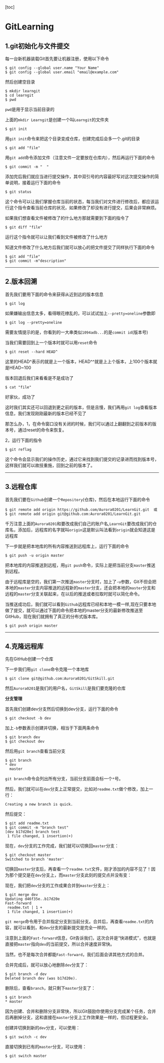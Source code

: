 [toc]

# GitLearning

## 1.git初始化与文件提交

每一台新机器装载Git首先要让机器注册，使用以下命令

```git
$ git config --global user.name "Your Name"
$ git config --global user.email "email@example.com"
```

然后创建空目录

```
$ mkdir learngit
$ cd learngit
$ pwd
```

`pwd`是用于显示当前目录的

上面的`mkdir Learngit`是创建一个叫`Learngit`的文件夹

```git
$ git init
```

用`git init`命令来把这个目录变成仓库，创建完成后会多一个.git的目录

```git
$ git add "file"
```

用`git add`命令添加文件（注意文件一定要放在仓库内），然后再运行下面的命令

```git
$ git commit -m "  "
```

添加完后我们就应当进行提交操作，其中双引号的内容最好写对这次提交操作的简单说明，接着运行下面的命令

```git
$ git status
```

这个命令可以让我们掌握仓库当前的状态，每当我们对文件进行修改后，都应该运行这个指令查看当前仓库的状况，如果修改了却没有进行提交，后果会非常麻烦。

如果我们想查看文件被修改了的什么地方那就需要到下面的指令了

```git
$ git diff "file"
```

运行这个指令就可以让我们看到文件被修改了什么地方

知道文件修改了什么地方后我们就可以放心的把文件提交了同样执行下面的命令

```git
$ git add "file"
$ git commit -m"description"
```



---

## 2.版本回溯

首先我们要用下面的命令来获得从近到远的版本信息

```git
$ git log
```

如果嫌输出信息太多，看得眼花缭乱的，可以试试加上`--pretty=oneline`参数即

```git
$ git log --pretty=oneline
```

需要友情提示的是，你看到的一大串类似`1094adb...`的是`commit id`(版本号)

当我们需要回到上一个版本时就可以用`reset`命令

```git
$ git reset --hard HEAD^
```

这里的HEAD^表示的就是上一个版本，HEAD^^就是上上个版本，上100个版本就是HEAD~100

版本回退后我们来看看是不是成功了

```git
$ cat "file"
```

好家伙，成功了

这时我们其实还可以回退到更之前的版本，但是且慢，我们再用`git log`查看版本信息，我们发现刚刚最新的版本已经不见了

那怎么办，1，在命令窗口没有关闭的时候，我们可以通过上翻翻到之前版本的版本号，通过reset的命令来恢复。

2，运行下面的指令

```git
$ git reflag
```

这个命令会显示我们的操作历史，通过它来找到我们提交的记录进而找到版本号，这样我们就可以故技重施，回到之前的版本了。

---

## 3.远程仓库

首先我们要在`Github`创建一个`Repository`(仓库)，然后在本地运行下面的命令

```git
$ git remote add origin https://github.com/Aurora0201/LearnGit.git  或
$ git remote add origin git@github.com:Aurora0201/LearnGit.git
```

千万注意上面的`Aurora0201`和要改成我们自己的账户名,`LearnGit`要改成我们的仓库名，添加后，远程库的名字就叫`origin`这是默认叫法看到`origin`就会知道这是远程库

下一步就是把本地库的所有内容推送到远程库上，运行下面的命令

```git
$ git push -u origin master
```

把本地库的内容推送到远程，用`git push`命令，实际上是把当前分支`master`推送到远程。

由于远程库是空的，我们第一次推送`master`分支时，加上了`-u`参数，Git不但会把本地的`master`分支内容推送的远程新的`master`分支，还会把本地的`master`分支和远程的`master`分支关联起来，在以后的推送或者拉取时就可以简化命令。

当推送成功后，我们就可以看到`Github`远程库已经和本地一模一样,现在只要本地做了提交，就可以通过下面的命令把本地的master分支的最新修改推送至GitHub，现在我们就拥有了真正的分布式版本库。

```
$ git push origin master
```

---

## 4.克隆远程库

先在GitHub创建一个仓库

下一步我们用`git clone`命令克隆一个本地库

```
$ git clone git@github.com:Aurora0201/GitSkill.git
```

然后`Aurora0201`是我们的用户名，`GitSkill`是我们要克隆的仓库

**分支管理**

首先我们创建dev分支然后切换到dev分支，运行下面的命令

```
$ git checkout -b dev
```

加上`-b`参数表示创建并切换，相当于下面两条命令

```
$ git branch dev
$ git checkout dev
```

然后用`git branch`查看当前分支

```
$ git branch
* dev
  master
```

`git branch`命令会列出所有分支，当前分支前面会标一个`*`号。

然后，我们就可以在`dev`分支上正常提交，比如对`readme.txt`做个修改，加上一行：

```
Creating a new branch is quick.
```

然后提交：

```
$ git add readme.txt 
$ git commit -m "branch test"
[dev b17d20e] branch test
 1 file changed, 1 insertion(+)
```

现在，`dev`分支的工作完成，我们就可以切换回`master`分支：

```
$ git checkout master
Switched to branch 'master'
```

切换回`master`分支后，再查看一个`readme.txt`文件，刚才添加的内容不见了！因为那个提交是在`dev`分支上，而`master`分支此刻的提交点并没有变：

现在，我们把`dev`分支的工作成果合并到`master`分支上：

```
$ git merge dev
Updating d46f35e..b17d20e
Fast-forward
 readme.txt | 1 +
 1 file changed, 1 insertion(+)
```

`git merge`命令用于合并指定分支到当前分支。合并后，再查看`readme.txt`的内容，就可以看到，和`dev`分支的最新提交是完全一样的。

注意到上面的`Fast-forward`信息，Git告诉我们，这次合并是“快进模式”，也就是直接把`master`指向`dev`的当前提交，所以合并速度非常快。

当然，也不是每次合并都能`Fast-forward`，我们后面会讲其他方式的合并。

合并完成后，就可以放心地删除`dev`分支了：

```
$ git branch -d dev
Deleted branch dev (was b17d20e).
```

删除后，查看`branch`，就只剩下`master`分支了：

```
$ git branch
* master
```

因为创建、合并和删除分支非常快，所以Git鼓励你使用分支完成某个任务，合并后再删掉分支，这和直接在`master`分支上工作效果是一样的，但过程更安全。

创建并切换到新的`dev`分支，可以使用：

```
$ git switch -c dev
```

直接切换到已有的`master`分支，可以使用：

```
$ git switch master
```

